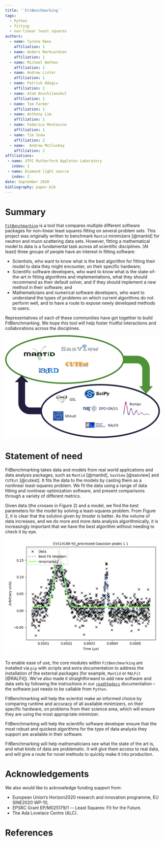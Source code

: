 ```yaml
---
title: '`FitBenchmarking`'
tags:
  - Python
  - fitting
  - non-linear least squares
authors:
  - name: Tyrone Rees
    affiliation: 1
  - name: Anders Markvardsen
    affiliation: 1
  - name: Michael Wathen
    affiliation: 1
  - name: Andrew Lister
    affiliation: 1
  - name: Patrick Odagiu
    affiliation: 1
  - name: Atom Anuchitanukul
    affiliation: 1
  - name: Tom Farmer
    affiliation: 1
  - name: Anthony Lim
    affiliation: 1
  - name: Federico Montesino
    affiliation: 1
  - name: Tim Snow
    affiliation: 2
  - name:  Andrew McCluskey
    affiliation: 2
affiliations:
 - name: STFC Rutherford Appleton Laboratory
   index: 1
 - name: Diamond light source
   index: 2
date: September 2020
bibliography: paper.bib
---
```

# Summary

[`FitBenchmarking`](https://fitbenchmarking.com/) is a tool that compares multiple different software packages for non-linear least squares fitting on several problem sets. This project was originally written to benchmark `Mantid` minimizers [@mantid] for neutron and muon scattering data sets. However, fitting a mathematical model to data is a fundamental task across all scientific disciplines. (At least) three groups of people have an interest in fitting software:

* Scientists, who want to know what is the best algorithm for fitting their model to data they might encounter, on their specific hardware;
* Scientific software developers, who want to know what is the state-of-the-art in fitting algorithms and implementations, what they should recommend as their default solver, and if they should implement a new method in their software; and
* Mathematicians and numerical software developers, who want to understand the types of problems on which current algorithms do not perform well, and to have a route to expose newly developed methods to users.

Representatives of each of these communities have got together to build FitBenchmarking. We hope this tool will help foster fruitful interactions and collaborations across the disciplines.

![Concept](figures/FitBenchmarkingConcept.png)


# Statement of need

FitBenchmarking takes data and models from real world applications and data analysis packages, such as `Mantid` [@mantid], `SasView` [@sasview] and `CUTEst` [@cutest]. It fits the data to the models by casting them as a nonlinear least-squares problem. We fit the data using a range of data fitting and nonlinear optimization software, and present comparisons through a variety of different metrics.

Given data (the crosses in Figure 2) and a model, we find the best parameters for the model by solving a least-squares problem. From Figure 2, it is clear that the solution given by lmsder is better. As the volume of data increases, and we do more and more data analysis algorithmically, it is increasingly important that we have the best algorithm without needing to check it by eye.

![Concept](figures/nmsimplex2_fit_for_EVS14188-90_processed_Gaussian_peaks_1_1.png)


To enable ease of use, the core modules within `FitBenchmarking` are installed via `pip` with scripts and extra documentation to address the installation of the external packages (for example, `Mantid` or `RALFit` [@RALFit]). We’ve also made it straightforward to add new software and data sets by following the instructions in our [`readthedocs`](https://fitbenchmarking.readthedocs.io/en/latest/index.html) documentation – the software just needs to be callable from `Python`.

<!-- When fitting a function to experimental or simulated data, the minimizer is the
method that adjusts the function parameters so that the model fits the data as
closely as possible. The concept of how close a fit is to the data is defined by
the cost function. The cost function is defined as follows:
$$\sum_i \left(\frac{y_i^{\text{obs}} - y_i^{}}{\sigma_i}\right)^2.$$
where $y_i$ is shorthand for $y(x_i)$, i.e. the $y$-value calculated at the observed value $x_i$ from a model,
and $y_i^{\text{obs}}$ and $\sigma_i$ are the observed value and observed/estimated error value at $x_i$ respectively.
 -->

FitBenchmarking will help the scientist make an informed choice by comparing runtime and accuracy of all available minimizers, on their specific hardware, on problems from their science area, which will ensure they are using the most appropriate minimizer.

FitBenchmarking will help the scientific software developer ensure that the most robust and quickest algorithms for the type of data analysis they support are available in their software.

FitBenchmarking will help mathematicians see what the state of the art is, and what kinds of data are problematic. It will give them access to real data, and will give a route for novel methods to quickly make it into production.

# Acknowledgements

We also would like to acknowledge funding support from:

* European Union’s Horizon2020 research and innovation programme, EU SINE2020 WP-10,
* EPSRC Grant EP/M025179/1 -- Least Squares: Fit for the Future.
* The Ada Lovelace Centre (ALC).

# References
